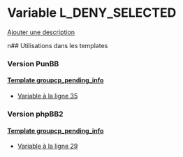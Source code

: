 # Variable L_DENY_SELECTED
[Ajouter une description](https://fa-tvars.appspot.com/L_DENY_SELECTED)

n## Utilisations dans les templates

### Version PunBB

#### [Template groupcp_pending_info](punbb/groupcp_pending_info.md)
* [Variable à la ligne 35](../punbb/groupcp_pending_info.tpl#L35)

### Version phpBB2

#### [Template groupcp_pending_info](subsilver/groupcp_pending_info.md)
* [Variable à la ligne 29](../subsilver/groupcp_pending_info.tpl#L29)